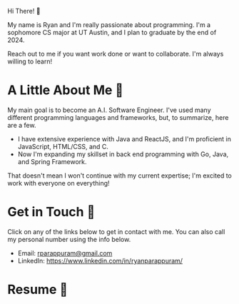 Hi There! :wave:

My name is Ryan and I'm really passionate about programming. I'm a sophomore CS major at UT Austin, and I plan to graduate by the end of 2024.

Reach out to me if you want work done or want to collaborate. I'm always willing to learn!

# A Little About Me :boy:

My main goal is to become an A.I. Software Engineer. I've used many different programming languages and frameworks, but, to summarize, here are a few.

* I have extensive experience with Java and ReactJS, and I'm proficient in JavaScript, HTML/CSS, and C.
* Now I'm expanding my skillset in back end programming with Go, Java, and Spring Framework.

That doesn't mean I won't continue with my current expertise; I'm excited to work with everyone on everything!

# Get in Touch :call_me_hand:

Click on any of the links below to get in contact with me. You can also call my personal number using the info below.

* Email: rparappuram@gmail.com
* LinkedIn: https://www.linkedin.com/in/ryanparappuram/

# Resume :page_with_curl:



<!--
**rparappuram/rparappuram** is a ✨ _special_ ✨ repository because its `README.md` (this file) appears on your GitHub profile.

Here are some ideas to get you started:

- 🔭 I’m currently working on ...
- 🌱 I’m currently learning ...
- 👯 I’m looking to collaborate on ...
- 🤔 I’m looking for help with ...
- 💬 Ask me about ...
- 📫 How to reach me: ...
- 😄 Pronouns: ...
- ⚡ Fun fact: ...
-->
